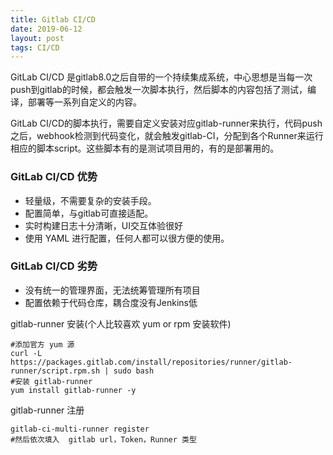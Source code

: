 ```yaml
---
title: Gitlab CI/CD
date: 2019-06-12
layout: post
tags: CI/CD
---
```


GitLab CI/CD 是gitlab8.0之后自带的一个持续集成系统，中心思想是当每一次push到gitlab的时候，都会触发一次脚本执行，然后脚本的内容包括了测试，编译，部署等一系列自定义的内容。

GitLab CI/CD的脚本执行，需要自定义安装对应gitlab-runner来执行，代码push之后，webhook检测到代码变化，就会触发gitlab-CI，分配到各个Runner来运行相应的脚本script。这些脚本有的是测试项目用的，有的是部署用的。

### GitLab CI/CD 优势

- 轻量级，不需要复杂的安装手段。
- 配置简单，与gitlab可直接适配。
- 实时构建日志十分清晰，UI交互体验很好
- 使用 YAML 进行配置，任何人都可以很方便的使用。

### GitLab CI/CD 劣势

- 没有统一的管理界面，无法统筹管理所有项目
- 配置依赖于代码仓库，耦合度没有Jenkins低



gitlab-runner 安装(个人比较喜欢 yum or rpm 安装软件)

```
#添加官方 yum 源
curl -L https://packages.gitlab.com/install/repositories/runner/gitlab-runner/script.rpm.sh | sudo bash
#安装 gitlab-runner 
yum install gitlab-runner -y
```

gitlab-runner 注册 

```
gitlab-ci-multi-runner register
#然后依次填入  gitlab url，Token，Runner 类型
```

